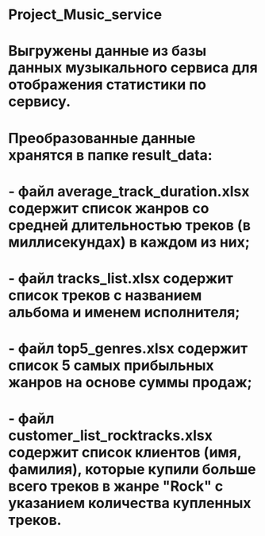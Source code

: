 # Project_Music_service

# Выгружены данные из базы данных музыкального сервиса для отображения статистики по сервису.

# Преобразованные данные хранятся в папке result_data:
#    - файл average_track_duration.xlsx содержит список жанров со средней длительностью треков (в миллисекундах) в каждом из них;
#    - файл tracks_list.xlsx содержит список треков с названием альбома и именем исполнителя;
#    - файл top5_genres.xlsx содержит список 5 самых прибыльных жанров на основе суммы продаж;
#    - файл customer_list_rocktracks.xlsx содержит список клиентов (имя, фамилия), которые купили больше всего треков в жанре "Rock" с указанием количества купленных треков.
